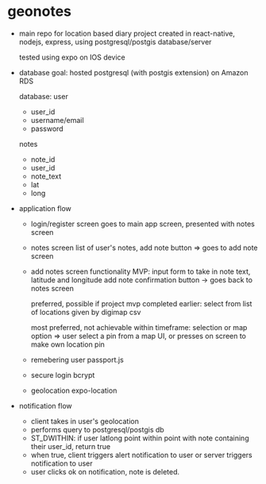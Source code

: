 # geonotes
- main repo for location based diary project
  created in react-native, nodejs, express, using postgresql/postgis database/server
  
  tested using expo on IOS device

- database goal: hosted postgresql (with postgis extension) on Amazon RDS

  database:
    user
    - user_id
    - username/email
    - password

    notes
    - note_id
    - user_id
    - note_text
    - lat
    - long
  
- application flow
   - login/register screen
     goes to main app screen, presented with notes screen
   
   - notes screen
     list of user's notes, add note button => goes to add note screen
   
   -  add notes screen functionality
        MVP: 
        input form to take in note text, latitude and longitude
        add note confirmation button -> goes back to notes screen

        preferred, possible if project mvp completed earlier: 
        select from list of locations given by digimap csv

        most preferred, not achievable within timeframe: 
        selection or map option => user select a pin from a map UI, or presses on screen to make own location pin
      
   - remebering user
     passport.js
     
   - secure login
     bcrypt
     
   - geolocation
     expo-location
     
- notification flow
   - client takes in user's geolocation
   - performs query to postgresql/postgis db 
   - ST_DWITHIN: if user latlong point within point with note containing their user_id, return true
   - when true, client triggers alert notification to user or server triggers notification to user
   - user clicks ok on notification, note is deleted.
 
 
 
 
    
   
      
   
 
